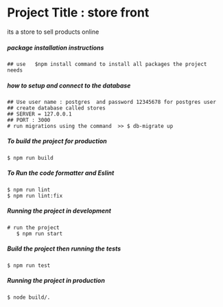 # Project Title : store front

its a store to sell products online

##### package installation instructions

    ## use   $npm install command to install all packages the project needs

##### how to setup and connect to the database

    ## Use user name : postgres  and password 12345678 for postgres user
    ## create database called stores
    ## SERVER = 127.0.0.1
    ## PORT : 3000
    # run migrations using the command  >> $ db-migrate up
    

##### To build the project for production

    $ npm run build

##### To Run the code formatter and Eslint

    $ npm run lint
    $ npm run lint:fix

##### Running the project in development

    # run the project
       $ npm run start 


##### Build the project then running the tests

    $ npm run test

##### Running the project in production

    $ node build/.
 
 

